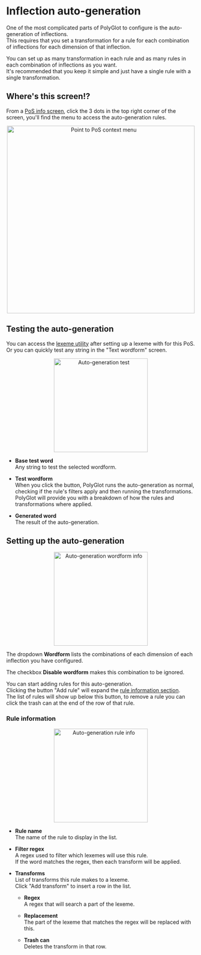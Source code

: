 # Inflection auto-generation  

One of the most complicated parts of PolyGlot to configure is the auto-generation of inflections.  
This requires that you set a transformation for a rule for each combination of inflections for each dimension of that inflection.  

You can set up as many transformation in each rule and as many rules in each combination of inflections as you want.  
It's recommended that you keep it simple and just have a single rule with a single transformation.  

## Where's this screen!?  

From a [PoS info screen](pos.md#pos-info-screen), click the 3 dots in the top right corner of the screen, you'll find the menu to access the auto-generation rules.  

<p align="center">  
	<img src="/img/arrow_pos_context_menu.png" alt="Point to PoS context menu" width="500"/>  
</p>  

## Testing the auto-generation    

You can access the [lexeme utility](lexeme-utilities.md#conjugation) after setting up a lexeme with for this PoS.  
Or you can quickly test any string in the "Text wordform" screen.  

<p align="center">  
	<img src="/img/autogen_test.png" alt="Auto-generation test" width="250"/>  
</p>  

- **Base test word**  
	Any string to test the selected wordform.  

- **Test wordform**  
	When you click the button, PolyGlot runs the auto-generation as normal, checking if the rule's filters apply and then running the transformations.  
	PolyGlot will provide you with a breakdown of how the rules and transformations where applied.  

- **Generated word**  
	The result of the auto-generation.  

## Setting up the auto-generation  

<p align="center">  
	<img src="/img/autogen_form_info.png" alt="Auto-generation wordform info" width="250"/>  
</p>  

The dropdown **Wordform** lists the combinations of each dimension of each inflection you have configured.  

The checkbox **Disable wordform** makes this combination to be ignored.  

You can start adding rules for this auto-generation.  
Clicking the button "Add rule" will expand the [rule information section](#rule-information).  
The list of rules will show up below this button, to remove a rule you can click the trash can at the end of the row of that rule.  

### Rule information  

<p align="center">  
	<img src="/img/autogen_rule.png" alt="Auto-generation rule info" width="250"/>  
</p>  

- **Rule name**  
	The name of the rule to display in the list.  

- **Filter regex**  
	A regex used to filter which lexemes will use this rule.  
	If the word matches the regex, then each transform will be applied.  

- **Transforms**  
	List of transforms this rule makes to a lexeme.  
	Click "Add transform" to insert a row in the list.  

	- **Regex**  
		A regex that will search a part of the lexeme.  
	
	- **Replacement**  
		The part of the lexeme that matches the regex will be replaced with this.  

	- **Trash can**  
		Deletes the transform in that row.  